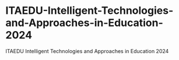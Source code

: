 # ITAEDU-Intelligent-Technologies-and-Approaches-in-Education-2024
ITAEDU Intelligent Technologies and Approaches in Education 2024
